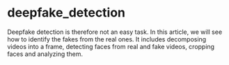 # deepfake_detection
Deepfake detection is therefore not an easy task. In this article, we will see how to identify the fakes from the real ones. It includes decomposing videos into a frame, detecting faces from real and fake videos, cropping faces and analyzing them.
